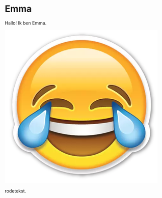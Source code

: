# Emma
Hallo!
Ik ben Emma.

![Emoji](Face-with-Tears-of-Joy-Emoji-PNG.png)

<p style='red:blue'> rodetekst. </p>
